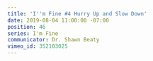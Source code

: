 ```yaml
---
title: 'I''m Fine #4 Hurry Up and Slow Down'
date: 2019-08-04 11:00:00 -07:00
position: 46
series: I'm Fine
communicator: Dr. Shawn Beaty
vimeo_id: 352103025
---
```


